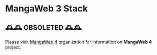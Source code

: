# MangaWeb 3 Stack

## 🕰️🕰️ OBSOLETED 🕰️🕰️

Please visit [MangaWeb 4](https://github.com/mangaweb4) organization for information on **MangaWeb 4** project.

